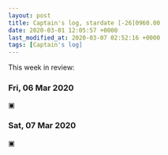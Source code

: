 ```yaml
---
layout: post
title: Captain's log, stardate [-26]0960.00
date: 2020-03-01 12:05:57 +0000
last_modified_at: 2020-03-07 02:52:16 +0000
tags: [Captain's log]
---
```


This week in review:

<!-- more -->

### Fri, 06 Mar 2020
▣

### Sat, 07 Mar 2020
▣
